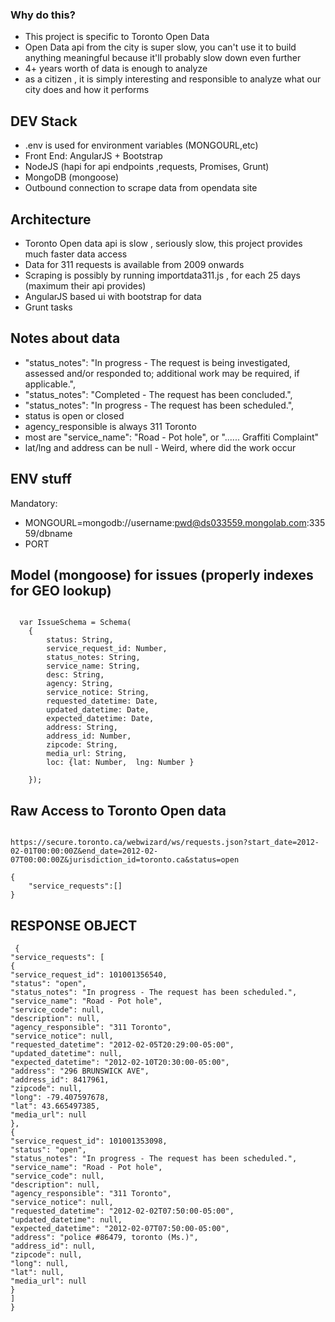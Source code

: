 ### Why do this?
 - This project is specific to Toronto Open Data
 - Open Data api from the city is super slow, you can't use it to build anything meaningful because it'll probably slow down even further
 - 4+ years worth of data is enough to analyze 
 - as a citizen , it is simply interesting and responsible to analyze what our city does and how it performs



 ## DEV Stack

 - .env is used for environment variables (MONGOURL,etc)
 - Front End: AngularJS + Bootstrap
 - NodeJS (hapi for api endpoints ,requests, Promises, Grunt)
 - MongoDB (mongoose)
 - Outbound connection to scrape data from opendata site


 ## Architecture

 - Toronto Open data api is slow , seriously slow, this project provides much faster data access
 - Data for 311 requests is available from 2009 onwards
 - Scraping is possibly by running importdata311.js , for each 25 days (maximum their api provides)
 - AngularJS based ui with bootstrap for data 
 - Grunt tasks



 ## Notes about data

 - "status_notes": "In progress - The request is being investigated, assessed and/or responded to; additional work may be required, if applicable.",
 - "status_notes": "Completed - The request has been concluded.",
 - "status_notes": "In progress - The request has been scheduled.",
 - status is open or closed
 - agency_responsible is always 311 Toronto
 - most are "service_name": "Road - Pot hole", or "...... Graffiti Complaint"
 - lat/lng and address can be null - Weird, where did the work occur 




 ## ENV stuff

 Mandatory:

  - MONGOURL=mongodb://username:pwd@ds033559.mongolab.com:33559/dbname
  - PORT



  ## Model (mongoose) for issues (properly indexes for GEO lookup)

```

  var IssueSchema = Schema( 
	{ 
		status: String,
		service_request_id: Number,
		status_notes: String,
		service_name: String,
		desc: String,
		agency: String,
		service_notice: String,
		requested_datetime: Date,
		updated_datetime: Date,
		expected_datetime: Date,
		address: String,
		address_id: Number,
		zipcode: String,
		media_url: String,
		loc: {lat: Number,  lng: Number }

	});

```


 ## Raw Access to Toronto Open data


```

https://secure.toronto.ca/webwizard/ws/requests.json?start_date=2012-02-01T00:00:00Z&end_date=2012-02-07T00:00:00Z&jurisdiction_id=toronto.ca&status=open

{
	"service_requests":[]
}

```


## RESPONSE OBJECT

```
 {
"service_requests": [
{
"service_request_id": 101001356540,
"status": "open",
"status_notes": "In progress - The request has been scheduled.",
"service_name": "Road - Pot hole",
"service_code": null,
"description": null,
"agency_responsible": "311 Toronto",
"service_notice": null,
"requested_datetime": "2012-02-05T20:29:00-05:00",
"updated_datetime": null,
"expected_datetime": "2012-02-10T20:30:00-05:00",
"address": "296 BRUNSWICK AVE",
"address_id": 8417961,
"zipcode": null,
"long": -79.407597678,
"lat": 43.665497385,
"media_url": null
},
{
"service_request_id": 101001353098,
"status": "open",
"status_notes": "In progress - The request has been scheduled.",
"service_name": "Road - Pot hole",
"service_code": null,
"description": null,
"agency_responsible": "311 Toronto",
"service_notice": null,
"requested_datetime": "2012-02-02T07:50:00-05:00",
"updated_datetime": null,
"expected_datetime": "2012-02-07T07:50:00-05:00",
"address": "police #86479, toronto (Ms.)",
"address_id": null,
"zipcode": null,
"long": null,
"lat": null,
"media_url": null
}
]
}

```